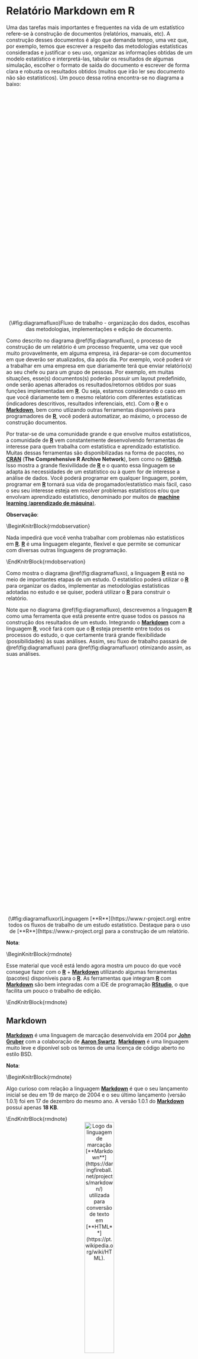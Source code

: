 # Relatório Markdown em R

Uma das tarefas mais importantes e frequentes na vida de um estatístico refere-se à construção de documentos (relatórios, manuais, etc). A construção desses documentos é algo que demanda tempo, uma vez que, por exemplo, temos que escrever a respeito das metodologias estatísticas consideradas e justificar o seu uso, organizar as informações obtidas de um modelo estatístico e interpretá-las, tabular os resultados de algumas simulação, escolher o formato de saída do documento e escrever de forma clara e robusta os resultados obtidos (muitos que irão ler seu documento não são estatísticos). Um pouco dessa rotina encontra-se no diagrama a baixo:

<div class="figure" style="text-align: center">
<!--html_preserve--><div id="htmlwidget-756a21c1a49175804cca" style="width:700px;height:600px;" class="DiagrammeR html-widget"></div>
<script type="application/json" data-for="htmlwidget-756a21c1a49175804cca">{"x":{"diagram":"\ngraph TD\n\nA((fa:fa-database DADOS))-->B((R))\nB-->C(ORGANIZAÇÃO DOS DADOS)\nD(ESCOLHA DAS METODOLOGIAS)\nC-->|Implementar|E((R))\nD-->|Implementar|E\nE-->F(ORGANIZAÇÃO DOS RESULTADOS)\nF-->|Frequente|G((Documento))\n\nstyle A fill:#ffe5cc\nstyle B fill:#ffe5cc\nstyle C fill:#ffe5cc\nstyle D fill:#ffe5cc\nstyle E fill:#ffe5cc\nstyle F fill:#ffe5cc\nstyle G fill:#ffe5cc\n"},"evals":[],"jsHooks":[]}</script><!--/html_preserve-->
<p class="caption">(\#fig:diagramafluxo)Fluxo de trabalho - organização dos dados, escolhas das metodologias, implementações e edição de documento.</p>
</div>
 
Como descrito no diagrama \@ref(fig:diagramafluxo), o processo de construção de um relatório é um processo frequente, uma vez que você muito provavelmente, em alguma empresa, irá deparar-se com documentos em que deverão ser atualizados, dia após dia. Por exemplo, você poderá vir a trabalhar em uma empresa em que diariamente terá que enviar relatório(s) ao seu chefe ou para um grupo de pessoas. Por exemplo, em muitas situações, esse(s) documentos(s) poderão possuir um layout predefinido, onde serão apenas alterados os resultados/retornos obtidos por suas funções implementadas em [**R**](https://www.r-project.org). Ou seja, estamos considerando o caso em que você diariamente tem o mesmo relatório com diferentes estatísticas (indicadores descritivos, resultados inferenciais, etc). Com o [**R**](https://www.r-project.org) e o [**Markdown**](https://daringfireball.net/projects/markdown/), bem como utlizando outras ferramentas disponíveis para programadores de [**R**](https://www.r-project.org), você poderá automatizar, ao máximo, o processo de construção documentos. 

Por tratar-se de uma comunidade grande e que envolve muitos estatísticos, a comunidade de [**R**](https://www.r-project.org) vem constantemente desenvolvendo ferramentas de interesse para quem trabalha com estatística e aprendizado estatístico. Muitas dessas ferramentas são disponibilizadas na forma de pacotes, no [**CRAN**](https://cran.r-project.org/web/packages/index.html) (**The Comprehensive R Archive Network**), bem como no [**GitHub**](https://github.com/). Isso mostra a grande flexivilidade de [**R**](https://www.r-project.org) e o quanto essa linguagem se adapta às necessidades de um estatístico ou à quem for de interesse a análise de dados. Você poderá programar em qualquer linguagem, porém, programar em [**R**](https://www.r-project.org) tornará sua vida de progamador/estatístico mais fácil, caso o seu seu interesse esteja em resolver problemas estatísticos e/ou que envolvam aprendizado estatístico, denominado por muitos de [**machine learning** (**aprendizado de máquina**)](https://pt.wikipedia.org/wiki/Aprendizado_de_m%C3%A1quina).

**Observação**:

\BeginKnitrBlock{rmdobservation}<div class="rmdobservation"><div class=text-justify>
Nada impedirá que você venha trabalhar com problemas não estatísticos em [**R**](https://www.r-project.org). [**R**](https://www.r-project.org) é uma linguagem elegante, flexível e que permite se comunicar com diversas outras linguagens de programação.
</div></div>\EndKnitrBlock{rmdobservation}

Como mostra o diagrama \@ref(fig:diagramafluxo), a linguagem [**R**](https://www.r-project.org) está no meio de importantes etapas de um estudo. O estatístico poderá utilizar o [**R**](https://www.r-project.org) para organizar os dados, implementar as metodologias estatísticas adotadas no estudo e se quiser, poderá utilizar o [**R**](https://www.r-project.org) para construir o relatório. 


Note que no diagrama \@ref(fig:diagramafluxo), descrevemos a linguagem [**R**](https://www.r-project.org) como uma ferramenta que está presente entre quase todos os passos na construção dos resultados de um estudo. Integrando o [**Markdown**](https://daringfireball.net/projects/markdown/) com a linguagem [**R**](https://www.r-project.org), você fará com que o [**R**](https://www.r-project.org) esteja presente entre todos os processos do estudo, o que certamente trará grande flexibilidade (possibilidades) às suas análises. Assim, seu fluxo de trabalho passará de \@ref(fig:diagramafluxo) para \@ref(fig:diagramafluxor) otimizando assim, as suas análises.

<div class="figure" style="text-align: center">
<!--html_preserve--><div id="htmlwidget-c9acc84e018dda340763" style="width:780px;height:670px;" class="DiagrammeR html-widget"></div>
<script type="application/json" data-for="htmlwidget-c9acc84e018dda340763">{"x":{"diagram":"\ngraph TD\n\nA((fa:fa-database DADOS))-->B((R))\nB-->C(ORGANIZAÇÃO DOS DADOS)\nD(ESCOLHA DAS METODOLOGIAS)\nC-->|Implementar|E((R))\nD-->|Implementar|E\nE-->F(ORGANIZAÇÃO DOS RESULTADOS)\nF-->G((R))\nG-->|R com Markdown|H((Documento))\n\nstyle A fill:#ffe5cc\nstyle B fill:#ffe5cc\nstyle C fill:#ffe5cc\nstyle D fill:#ffe5cc\nstyle E fill:#ffe5cc\nstyle F fill:#ffe5cc\nstyle G fill:#ff8900\nstyle H fill:#ffe5cc\n"},"evals":[],"jsHooks":[]}</script><!--/html_preserve-->
<p class="caption">(\#fig:diagramafluxor)Linguagem [**R**](https://www.r-project.org) entre todos os fluxos de trabalho de um estudo estatístico. Destaque para o uso de [**R**](https://www.r-project.org) para a construção de um relatório.</p>
</div>

**Nota**:

\BeginKnitrBlock{rmdnote}<div class="rmdnote"><div class=text-justify>
Esse material que você está lendo agora mostra um pouco do que você consegue fazer com o [**R**](https://www.r-project.org) + [**Markdown**](https://daringfireball.net/projects/markdown/) utilizando algumas ferramentas (pacotes) disponíveis para o [**R**](https://www.r-project.org). As ferramentas que integram [**R**](https://www.r-project.org) com [**Markdown**](https://daringfireball.net/projects/markdown/) são bem integradas com a IDE de programação [**RStudio**](https://www.rstudio.com/), o que facilita um pouco o trabalho de edição.
</div></div>\EndKnitrBlock{rmdnote}

## Markdown

[**Markdown**](https://daringfireball.net/projects/markdown/) é uma linguagem de marcação desenvolvida em 2004 por [**John Gruber**](https://en.wikipedia.org/wiki/John_Gruber) com a colaboração de [**Aaron Swartz**](https://en.wikipedia.org/wiki/Aaron_Swartz). [**Markdown**](https://daringfireball.net/projects/markdown/) é uma linguagem muito leve e diponível sob os termos de uma licença de código aberto no estilo BSD.

**Nota**:

\BeginKnitrBlock{rmdnote}<div class="rmdnote"><div class=text-justify>
Algo curioso com relação a linguagem [**Markdown**](https://daringfireball.net/projects/markdown/) é que o seu lançamento inicial se deu em 19 de março de 2004 e o seu último lançamento (versão 1.0.1) foi em 17 de dezembro do mesmo ano. A versão 1.0.1 do [**Markdown**](https://daringfireball.net/projects/markdown/) possui apenas **18 KB**.
</div></div>\EndKnitrBlock{rmdnote}

</br>

<div class="figure" style="text-align: center">
<img src="images/logo_markdown.png" alt="Logo da linguagem de marcação [**Markdown**](https://daringfireball.net/projects/markdown/) utilizada para conversão de texto em [**HTML**](https://pt.wikipedia.org/wiki/HTML)." width="40%" />
<p class="caption">(\#fig:logomarkdown)Logo da linguagem de marcação [**Markdown**](https://daringfireball.net/projects/markdown/) utilizada para conversão de texto em [**HTML**](https://pt.wikipedia.org/wiki/HTML).</p>
</div>

</br>


**Importante**:

\BeginKnitrBlock{rmdimportant}<div class="rmdimportant"><div class=text-justify>
Arquivos em [**Markdown**](https://daringfireball.net/projects/markdown/) devem possuir a extensão **.md**.
</div></div>\EndKnitrBlock{rmdimportant}

</br>

A linguagem [**Markdown**](https://daringfireball.net/projects/markdown/) faz com que a tarefa de construir páginas em [**HTML**](https://pt.wikipedia.org/wiki/HTML) seja algo bem mais fácil e prazeroso. Sinceramente, você não estaria lendo esse material se eu tivesse que escrever todo esse conteúdo diretamente em [**HTML**](https://pt.wikipedia.org/wiki/HTML). Para entender um pouco do que estou falando, logo abaixo você encontrará dois exemplos do mesmo texto escrito utilizando as linguagens de marcação [**Markdown**](https://daringfireball.net/projects/markdown/) e [**HTML**](https://pt.wikipedia.org/wiki/HTML), respectivamente. Ambos nos levarão ao mesmo resultado de uma página em [**HTML**](https://pt.wikipedia.org/wiki/HTML). Note como é mais claro e limpo o código em [**Markdown**](https://daringfireball.net/projects/markdown/) em comparação ao código em [**HTML**](https://pt.wikipedia.org/wiki/HTML).

</br>

**Texto escrito utilizando Markdown**:

```markdown
# Seção

Escrevendo alguma coisa nessa minha seção.

## Subseção

Escrevendo alguma coisa nessa minha subseção.

Outra linha.

Colocando texto em itálico _texto em itálico_ ou *texto em itálico*, em negrito 
**texto em negrito** e destacando um código `f <- function() ...`.

Criando uma linha horizontal:

---

Listando itens:

  * R é Open Source
  * R é uma ótima linguagem de progrmação
  * Estatísticos em todo o mundo usam R
  * R é utilizado por grandes empresas para análise de dados e em aprendizagem de máquina.

---

Enumerando itens:

  1. R Agro
  2. R é Tec
  3. R é Pop
  4. R é Tudo

---

Um bom curso de estatística computacional utilizando R poderá ser encontrado em [**Estatística Computacional**](https://prdm0.github.io/aulas_computacional).

![Logo da linguagem de programação R.](https://www.r-project.org/logo/Rlogo.png "icon")

Lembre-se:

> Batatinha quando nasce, esparrama pelo chão. 
> Se você não aprender em R irá sofrer de montão.

> --- Autor desconhecido, 2019.

<strong>Se eu desejar, poderei utilizar código HTML</strong>.
```

**Texto escrito utilizando HTML**:

```html
<h1>Seção</h1>

<p>Escrevendo alguma coisa nessa minha seção.</p>

<h2>Subseção</h2>

<p>Escrevendo alguma coisa nessa minha subseção.</p>

<p>Outra linha.</p>

<p>Colocando texto em itálico <em>texto em itálico</em> ou <em>texto em itálico</em>, em negrito 
<strong>texto em negrito</strong> e destacando um código <code>f &lt;- function() ...</code>.</p>

<p>Criando uma linha horizontal:</p>

<hr />

<p>Listando itens:</p>

<ul>
<li>R é Open Source</li>
<li>R é uma ótima linguagem de progrmação</li>
<li>Estatísticos em todo o mundo usam R</li>
<li>R é utilizado por grandes empresas para análise de dados e em aprendizagem de máquina.</li>
</ul>

<hr />

<p>Enumerando itens:</p>

<ol>
<li>R Agro</li>
<li>R é Tec</li>
<li>R é Pop</li>
<li>R é Tudo</li>
</ol>

<hr />

<p>Um bom curso de estatística computacional utilizando R poderá ser encontrado em <a href="https://prdm0.github.io/aulas_computacional"><strong>Estatística Computacional</strong></a>.</p>

<p><img src="https://www.r-project.org/logo/Rlogo.png" alt="Logo da linguagem de programação R." title="icon" /></p>

<p>Lembre-se:</p>

<blockquote>
  <p>Batatinha quando nasce, esparrama pelo chão. 
Se você não aprender em R irá sofrer de montão.</p>

<p>--- Autor desconhecido, 2019.</p>
</blockquote>

<p><strong>Se eu desejar, poderei utilizar código HTML</strong>.</p>
```

**Nota**:

\BeginKnitrBlock{rmdnote}<div class="rmdnote"><div class=text-justify>
Os códigos apresentados acima, utilizando as linguagens de marcação [**Markdown**](https://daringfireball.net/projects/markdown/) e [**HTML**](https://pt.wikipedia.org/wiki/HTML), irão nos levar aos mesmos resultados. Para observar o resultado, clique [**aqui**](files/example_html.html).

É claro que o [**HTML**](https://pt.wikipedia.org/wiki/HTML) produzido ainda é bem simples e "rústico", lembrando um pouco das páginas do início da popularização da internet. Mas calma, utilizando as ferramentas corretas e que estão disponíveis em [**R**](https://www.r-project.org), poderemos produzir texto como esse que você está lendo agora.

A boa notícia é que você não precisará alterar em nada o código escrito em [**Markdown**](https://daringfireball.net/projects/markdown/) para obtenção de uma saída mais agradável. Você apenas precisará associá-lo à ferramenta correta dispiníveis em [**R**](https://www.r-project.org). 
</div></div>\EndKnitrBlock{rmdnote}

Antes de conversarmos a respeito das ferramentas disponíveis, em [**R**](https://www.r-project.org), para a construção de saídas em HTML mais atraentes, precisaremos entender melhor a sintaxe do [**Markdown**](https://daringfireball.net/projects/markdown/). A seção que segue é dedicada ao entendimento da sintaxe do [**Markdown**](https://daringfireball.net/projects/markdown/).

### Sintaxe

Entender a sintaxe de Markdown é algo interessante por alguns motivos. Elencarei três deles abaixo:

1. A sintaxe de [**Markdown**](https://daringfireball.net/projects/markdown/) é fácil e não requer uma grande curva de aprendizado;
  
2. Seus documentos podem ser facilmente compartilhados dentro de uma empresa ou grupo de pessoas. Seu relatório em HTML poderá estar hospedado utilizando algum serviço e as pessoas poderão acessar o conteúdo clicando em um link. Por exemplo, não haverá a necessidade de compartilhar arquivos por e-mail ou em dispositivos de armazenamento. Você não precisará levar esse arquivo com você, caso tenha acesso à internet;
  
3. [**Markdown**](https://daringfireball.net/projects/markdown/) poderá ser utilizado em vários lugares, e não apenas em conjunto com o [**R**](https://www.r-project.org). Por exemplo, você poderá utilizar o [**Markdown**](https://daringfireball.net/projects/markdown/) no GitHub ou no [**Stack Overflow**](https://stackoverflow.com), site este de perguntas e respostas que é muito útil no aprendizado de programação. Por sinal, aconselho que você crie uma conta e venha utilizado o [**Stack Overflow**](https://stackoverflow.com) para fazer peguntas de programação em [**R**](https://www.r-project.org). Há uma comunidade grande de programadores de [**R**](https://www.r-project.org) no [**Stack Overflow**](https://stackoverflow.com). 

    No [**Stack Overflow**](https://stackoverflow.com) você não poderá fazer perguntas genéricas. Se você tiver com problemas em algum código, construa um exemplo do código resumido e explique detalhadamente o seu problema e o que deseja obter. Assim, você terá grandes chances de sua pergunta ser respondida de forma eficiente, cordial e sem correr o risco de ter a sua pergunta apagada por algum moderador.
      
    **Nota**:

    \BeginKnitrBlock{rmdnote}<div class="rmdnote"><div class=text-justify>
    Por falar em [**Stack Overflow**](https://stackoverflow.com), a equipe do [**Stack Overflow**](https://stackoverflow.com) utiliza o [**R**](https://www.r-project.org) e o [**RStudio**](https://www.rstudio.com/) em suas análises. Veja um depoimento     [**aqui**](https://www.rstudio.com/about/customer-spotlight/increasing-the-impact-of-data-at-stack-overflow/).
    </div></div>\EndKnitrBlock{rmdnote}

Utilizar o [**Markdown**](https://daringfireball.net/projects/markdown/) com o [**R**](https://www.r-project.org) dentro do [**RStudio**](https://www.rstudio.com/) é algo interessante e fácil. Porém, para aprender a sintaxe, consideraremos essa [**ferramenta**](https://daringfireball.net/projects/markdown/dingus). Por ela, você poderá testar rapidamente o que o que irá aprender.

#### Parágrafo, cabeçalho e bloco de códigos 

Um parágrafo em Markdown é constrído por uma ou mais linhas de textos separadas por uma ou mais linhas em branco.

</br>

**Escrevendo três parágrafos em Markdown**:


```markdown
Aqui estou criando meu primeiro parágrafo em Markdown. Espero que eu
possa aprender o markdown e assim venha obter sucesso na minha
carreira como estatístico. Darei um espaço abaixo:

Aqui é o meu segundo parágrafo. Só passando para lembrar que R
é uma ótima linguagem de programação. Abaixo colocarei 2 espaços:
  
  
"Qualquer um pode, com algum estudo, escrever códigos que o
computador enteda. Bons programadores esvrevem códigos que
os humanos  entendam." - Alguém, 5 mil anos a.C.
```

> --- Teste [**Aqui**](https://daringfireball.net/projects/markdown/dingus) ou salve o código em um arquivo com extensão **.md** e, no RStudio, faça **Ctrl + Shift + K**.

</br>

**Acrescendando um cabeçalho**:

Você poderá utilizar uma sequencia do caracter `=` para iniciar uma seção. Analogamente, utilizando o caracter `-` você poderá criar uma subseção. 


```markdown
Um texto com parágrafos soltos
==============================

Aqui estou criando meu primeiro parágrafo em Markdown. Espero que eu
possa aprender o markdown e assim venha obter sucesso na minha
carreira como estatístico. Darei um espaço abaixo:

Aqui é o meu segundo parágrafo. Só passando para lembrar que R
é uma ótima linguagem de programação. Abaixo colocarei 2 espaços:
  

Um programador que não organiza o seu código deveria morrer mais cedo
---------------------------------------------------------------------
  
"Qualquer um pode, com algum estudo, escrever códigos que o
computador enteda. Bons programadores esvrevem códigos que
os humanos  entendam." - Alguém, 5 mil anos a.C.
```

> --- Teste [**Aqui**](https://daringfireball.net/projects/markdown/dingus) ou salve o código em um arquivo com extensão **.md** e, no RStudio, faça **Ctrl + Shift + K**.

**Importante**: 

\BeginKnitrBlock{rmdimportant}<div class="rmdimportant"><div class=text-justify>
É importante dizer que esse comportamento poderá veriar de uma ferramenta que suporta a sintaxe de [**Markdown**](https://daringfireball.net/projects/markdown/) para outra. Com o uso frequente de alguma dessas ferramentas, você irá familiarizar-se com algumas possíveis divergências.
</div></div>\EndKnitrBlock{rmdimportant}

</br>

#### Seções/subseções aninhadas

Podemos utilizar sequências do caracter `#` para criar seções aninhadas. O código acima poderia ser alterador por:


```markdown
# Um texto com parágrafos soltos

Aqui estou criando meu primeiro parágrafo em Markdown. Espero que eu
possa aprender o markdown e assim venha obter sucesso na minha
carreira como estatístico. Darei um espaço abaixo:

Aqui é o meu segundo parágrafo. Só passando para lembrar que R
é uma ótima linguagem de programação. Abaixo colocarei 2 espaços:
  

## Um programador que não organiza o seu código deveria morrer mais cedo

"Qualquer um pode, com algum estudo, escrever códigos que o
computador enteda. Bons programadores esvrevem códigos que
os humanos  entendam." - Alguém, 5 mil anos a.C.
```

> --- Teste [**Aqui**](https://daringfireball.net/projects/markdown/dingus) ou salve o código em um arquivo com extensão **.md** e, no RStudio, faça **Ctrl + Shift + K**.

De uma forma geral, tem-se:


```markdown
# Seção
## Subseção
### Subsubseção
#### Subsubsubseção
...
```

> --- Teste [**Aqui**](https://daringfireball.net/projects/markdown/dingus) ou salve o código em um arquivo com extensão **.md** e, no RStudio, faça **Ctrl + Shift + K**.

</br>

#### Bloco de Frases

É possível criar, por meio do caracter `>` frases em bloco. Por exemplo, com a ferramenta que utilizo para a construção desse material, temos abaixo três frases utilizando três níveis de blocos.

> Primeiro nível de bloco.

> > Segundo nível de bloco.

> > > Terceiro nível de bloco.


```markdown
> Primeiro nível de bloco.

> > Segundo nível de bloco.

> > > Terceiro nível de bloco.
```

> --- Teste [**Aqui**](https://daringfireball.net/projects/markdown/dingus) ou salve o código em um arquivo com extensão **.md** e, no RStudio, faça **Ctrl + Shift + K**. 

</br>

#### Dando ênfase

É possível que venhamos dar ênfase à um trecho de um texto. Isso é feito utilizando `*` (asterisco), `_` (subilinhado/underscore), `**` (duplo asterisco) ou `__` (duplo subilinhado/underscore). Essas combinações de caracteres devem envolver o texto a ser destacado e fazem:

1. `*` (asterisco): Deixa o texto envolvido em *itálico*. Isso é feito fazendo
    
    ```markdown
    *texto em itálico*
    ```
> --- Teste [**Aqui**](https://daringfireball.net/projects/markdown/dingus) ou salve o código em um arquivo com extensão **.md** e, no RStudio, faça **Ctrl + Shift + K**.

2. `_` (sublinhado/underscore): Faz o mesmo que `*`, isto é, deixa o texto envolvido em _itálico_.
    
    ```markdown
    _texto em itálico_
    ```
> --- Teste [**Aqui**](https://daringfireball.net/projects/markdown/dingus) ou salve o código em um arquivo com extensão **.md** e, no RStudio, faça **Ctrl + Shift + K**.

3. `**` (duplo asterisco): Deixa o texto envolvido em **negrito**.
    
    ```markdown
    **texto em negrito**
    ```
> --- Teste [**Aqui**](https://daringfireball.net/projects/markdown/dingus) ou salve o código em um arquivo com extensão **.md** e, no RStudio, faça **Ctrl + Shift + K**.

4. `__`(dublo subilinhado/underscore): Faz o mesmo que envolver o texto por `**`, isto é, deixa o texto envolvido em __negrito__.
    
    ```markdown
    __texto em negrito__
    ```
> --- Teste [**Aqui**](https://daringfireball.net/projects/markdown/dingus) ou salve o código em um arquivo com extensão **.md** e, no RStudio, faça **Ctrl + Shift + K**.
    
    O código abaixo faz uso do que aprendemos até aqui: 
    
    ```markdown
    # Um texto com parágrafos soltos
    
    Aqui estou criando meu primeiro parágrafo em **Markdown**. Espero que eu
    possa aprender o markdown e assim venha obter sucesso na minha
    carreira como estatístico. Darei um espaço abaixo:
    
    _Aqui é o meu segundo parágrafo_. Só passando para lembrar que R
    é uma ótima linguagem de programação. __Abaixo colocarei 2 espaços__:
      
    
    ## Um programador que não organiza o seu código deveria morrer mais cedo
    
    *"Qualquer um pode, com algum estudo, escrever códigos que o
    computador enteda. Bons programadores esvrevem códigos que
    os humanos  entendam."* - **Alguém**, _5 mil anos a.C_.
    ```
    > --- Teste [**Aqui**](https://daringfireball.net/projects/markdown/dingus) ou salve o código em um arquivo com extensão **.md** e, no RStudio, faça **Ctrl + Shift + K**.

</br>
   
#### Listando Itens

Em seu texto, é possível que tenha o intenresse de listar itens de forma não ordenada. Isso é possível utilizando os caracteres `*`, `+` ou `-`. Considere o exemplo:


```markdown
   * Meu primeiro item;
   * Meu segundo item;
   * Meu terceiro item.
        
   ou
        
   + Meu primeiro item;
   + Meu segundo item;
   + Meu terceiro item.
        
   ou ainda
        
   - Meu primeiro item;
   - Meu segundo item;
   - Meu teceiro item.
```

**Nota**:

\BeginKnitrBlock{rmdnote}<div class="rmdnote"><div class=text-justify>
Você poderá intercambiar os caracteres `*`, `+` e `-`. Ou seja, você poderá fazer:
  </div>\EndKnitrBlock{rmdnote}

```markdown
* Meu primeiro item;
+ Meu segundo item;
- Meu terceiro item.
```
> --- Teste [**Aqui**](https://daringfireball.net/projects/markdown/dingus) ou salve o código em um arquivo com extensão **.md** e, no RStudio, faça **Ctrl + Shift + K**..
</div>

</br>

#### Enumerando Itens

As vezes necessitamos de itens dispostos segundo uma ordem. Você poderá ordenar os itens utilizando um número seguido de um ponto. Considere o exemplo abaixo:


```markdown
1. Meu primeiro item enumerado;
2. Meu segundo item enumerado;
3. Meu terceiro item enumerado.
```
> --- Teste [**Aqui**](https://daringfireball.net/projects/markdown/dingus) ou salve o código em um arquivo com extensão **.md** e, no RStudio, faça **Ctrl + Shift + K**.

**Nota**:

\BeginKnitrBlock{rmdnote}<div class="rmdnote"><div class=text-justify>
Os itens enumerados ou não enumerados podem ser formados por parágrafos. Você deverá colocar 4 (quatro) espaços para iniciar um parágrafo de um respectivo item. Considere o código abaixo:
  
</br>
  </div>\EndKnitrBlock{rmdnote}

```markdown
1.    Aqui é o meu primeiro item.
     
      Aqui é um novo parágrafo do meu primeiro item.

2.    Aqui é o meu segundo item.
     
      Aqui é um novo parágrafo do meu segundo item.

3.    Aqui é o meu terceiro item.
     
      Aqui é um novo parágrafo do meu terceiro item.
```

Essa mesma regra vale para os itens não enumerados. Considere o código abaixo:


```markdown
*     Aqui é o meu primeiro item.
     
      Aqui é um novo parágrafo do meu primeiro item.

*     Aqui é o meu segundo item.
     
      Aqui é um novo parágrafo do meu segundo item.

*     Aqui é o meu terceiro item.
     
      Aqui é um novo parágrafo do meu terceiro item.
```
> --- Teste [**Aqui**](https://daringfireball.net/projects/markdown/dingus) ou salve o código em um arquivo com extensão **.md** e, no RStudio, faça **Ctrl + Shift + K**.
</div>

</br>

#### Criando Links

</br>

A linguagem de marcação Markdown te permite inserir links no meio do seu texto. Markdown suporta dois estilos de inserção de links. São eles:

  1. **Link não resumido**: As vezes temos o interesse de deixar claro, em nosso texto, qual o endereço completo de um e-mail ou site. Por exemplo, considere o texto do exemplo abaixo:

     **Exemplo 1**: Se você precisar, acesse o <http://www.de.ufpb.br/> do Departamento de Estatística da UFPB. Também, em caso de necessidade, você poderá mandar um e-mail para mim. Meu e-mail é <pedro.rafael.marinho@gmail.com>.

     A forma geral para a construção de links não resumido é `<link>`. Para obtermos o retorno acima, devemos fazer:

     
     ```markdown
         Se você precisar, acesse o <http://www.de.ufpb.br/> do Departamento de Estatística da UFPB. Também, em caso de necessidade, você poderá mandar um e-mail para mim. Meu e-mail é <pedro.rafael.marinho@gmail.com>.
     ```

  2.  **Link resumido**: Trata-se do link que é substituido por um texto sugestivo ao seu conteúdo. Trata-se de uma forma de se construir um link sem a necessidade expor todo o caminho/endereço (froma resumida). Por exemplo, considere o texto do exemplo abaixo:

      **Exemplo 2**: Se você precisar, acesse o [**site**](http://www.de.ufpb.br/) do Departamento de Estatística da UFPB. Também, em caso de necessidade, você poerá mandar um [**e-mail**](mailto:pedro.rafael.marinho@gmail.com) para mim.

      A forma geral para construção de links resumido (sugestivos) é `[testo do link](link)`. Por exemplo, o exemplo cima poderá ser obtido pelo código abaixo:

      
      ```markdown
          Se você precisar, acesse o [**site**](http://www.de.ufpb.br/) do Departamento de Estatística da UFPB. Também, em caso de necessidade, você poerá mandar um [**e-mail**](mailto:pedro.rafael.marinho@gmail.com) para mim.
      ```

> --- Teste [**Aqui**](https://daringfireball.net/projects/markdown/dingus) ou salve o código em um arquivo com extensão **.md** e, no RStudio, faça **Ctrl + Shift + K**.

</br>

**Nota**:

\BeginKnitrBlock{rmdnote}<div class="rmdnote"><div class=text-justify>
Em se tratando de link resumido, para linkar corretamente um e-mail com o programa de envio e recebimento padrão instalado no computador, você deverá utilizar a expressão `mailto:` antes da definição do e-mail ao qual deseja linkar com o programa. Por exemplo:
</div>\EndKnitrBlock{rmdnote}

```markdown
[e-mail](mailto:pedro.rafael.marinho@gmail.com)
```
</div>

</br>

Se você desejar, você poderá ter uma lista enumerada de links ao final do arquivo e invoca-los, por sua numeração, no corpo do seu texto. Considere o texto do exemplo que segue:

**Exemplo**: "**Adoro programar** utilizando a linguagem [**R**](https://www.r-project.org). Para uma melhor experiência, considere programar utilizando a IDE [RStudio](https://www.rstudio.com/products/RStudio/). Programar em [R](https://www.r-project.org) com o [**RStudio**](https://www.rstudio.com/products/RStudio/) torna a tarefa de programar ainda mais agradável. Mais agradável ainda é saber que a linguagem [R](https://www.r-project.org) possui um grande número de [*pacotes*](https://cloud.r-project.org/web/packages/available_packages_by_date.html) para trabalhar com estatística."

Um solução, com o que já aprendemos de Markdown, para esse exemplo acima, poderia ser:

**Solução 1**:


```markdown
"**Adoro programar** utilizando a linguagem [**R**](https://www.r-project.org).
Para uma melhor experiência, considere programar utilizando a IDE
[RStudio](https://www.rstudio.com/products/RStudio/). Programar em [R](https://www.r-project.org) com o [**RStudio**](https://www.rstudio.com/products/RStudio/)
torna a tarefa de programar ainda mais agradável. Mais agradável
ainda é saber que a linguagem [R](https://www.r-project.org) possui
um grande número de [*pacotes*](https://cloud.r-project.org/web/packages/available_packages_by_date.html) para trabalhar com estatística."
```

> --- Teste [**Aqui**](https://daringfireball.net/projects/markdown/dingus) ou salve o código em um arquivo com extensão **.md** e, no RStudio, faça **Ctrl + Shift + K**.

**Solução 2**


```markdown
"**Adoro programar** utilizando a linguagem [**R**][1].
Para uma melhor experiência, considere programar utilizando a IDE
[RStudio][2]. Programar em [R][1] com o [**RStudio**][2]
torna a tarefa de programar ainda mais agradável. Mais agradável
ainda é saber que a linguagem [R][1] possui
um grande número de [*pacotes*][3] para trabalhar com estatística."

[1]: https://www.r-project.org                                                "R"
[2]: https://www.rstudio.com/products/RStudio/                                "RStudio"
[3]: https://cloud.r-project.org/web/packages/available_packages_by_date.html "packages"
```
</br>

> --- Teste [**Aqui**](https://daringfireball.net/projects/markdown/dingus) ou salve o código em um arquivo com extensão **.md** e, no RStudio, faça **Ctrl + Shift + K**.

</br>

**Nota**:

\BeginKnitrBlock{rmdnote}<div class="rmdnote"><div class=text-justify>
Note que o exemplo acima poderá ser útil em situações que que repetimos linkamos uma palavra ao longo de todo o texto. Nesses casos, a linkagem considerando a numeração dos links poderá ser menos cansativa.
</div></div>\EndKnitrBlock{rmdnote}

#### Inserindo figuras no texto

Se você trabalha com estatística muito provavelmente sente corriqueiramente a necessidade de introduzir, em um texto, gráfico(s) e imagen(s) que explica(m) um resultado obtido ou que nos auxilia(m) à etender um detarminado problema. A sintaxe de inserção de figuras é muito semelhante à sintaxe de inserção de [links][Criando Links].

**Exemplo**: Suponha que desejamos inserir o logo da linguagem de programação [**R**](https://www.r-project.org), na forma abaixo:

</br>


<center>
![](https://www.r-project.org/logo/Rlogo.png){eight="100px" width="100px"} </br>
Figura: Logo da linguagem de programação **R** obtido em [**aqui**](https://www.r-project.org/logo/Rlogo.png).
</center>

</br>

A Figura acima poderá ser inserida na forma que segue:


```markdown
<center>
![](https://www.r-project.org/logo/Rlogo.png){height="100px" width="100px"} </br>
Figura: Logo da linguagem de programação **R** obtido em [**aqui**](https://www.r-project.org/logo/Rlogo.png).
</center>
```

</br>

**Observação**:

\BeginKnitrBlock{rmdobservation}<div class="rmdobservation"><div class=text-justify>
Poderá ser que a depender de onde você esteja testando esse código, a expressão `{height="100px" width="100px"}` não venha funcionar. Além disso, não se preocupe com o alinhamento da imagem nem com outros pormenores. Com pouco esforço e utilizando as ferramentas necessárias de R, tudo se ajustará. O objetivo aqui é apenas expor o básico da sintaxe de Markdown.

Você poderá achar estranho algumas sintaxes acima. Abaixo esclareço todas elas:

  * `<center>` ... `</center>`: Essas expressões faz com que tudo o que está envolvido entre elas sejam centralizados na página em HTML que será gerada. Essas expressões também poderá ser útil para centralizar textos.

  > **Exemplo**: Reproduza o exemplo que segue:
</div>\EndKnitrBlock{rmdobservation}
  > > 
  > > ```markdown
  > >    <center>
  > >    Envolver algum texto entre `<center>`e
  > >    </center>
  > > 
  > >    <center>
  > >    fará com que tudo que esteja envolvido seja centralizado.
  > >    </center>
  > > ```

  * `</br>`: Trata-se de um expressão de HTML responsável por pular uma linha. Essa expressão poderá ser utilizada em qualquer lugar do seu código escrito em Markdown.


  * `{height="100px" width="100px"}`: Essa expressão é utilizada para definirmos as dimensões da imagens, a ser inserida, nesse caso em pixels, altura e largura, respectivamente.
</div>


#### Exercícios {-}

1. Construa um código em Markdown que retorne a saída abaixo:

    **R** é um ambiente de software livre para computação estatística e gráficos. Ele compila e é executado em uma ampla variedade de plataformas **UNIX**, **Windows** e **MacOS**. Para fazer o download do **R**, escolha o seu espelho **CRAN** (_Comprehensive R Archive Network_) preferido.

2. Modifique o código em Markdown utilizado no exercício anterior para que forneça:

    [**R**](https://www.r-project.org/) é um ambiente de software livre para computação estatística e gráficos. Ele compila e é executado em uma ampla variedade de plataformas **UNIX**, **Windows** e **MacOS**. Para fazer o download do [**R**](https://www.r-project.org/), escolha o seu espelho **CRAN** ([_**C**omprehensive **R** **A**rchive **N**etwork_](https://cloud.r-project.org/web/packages/available_packages_by_date.html)) preferido.

3. Construa o código em Markdown que forneça uma saída próxima a da imagem abaixo:

    ![](images/ex_markdown_01.png)

4. Forneça o código Markdown para a obtenção do resultado que segue:

    1. **Aqui é o item 1**:

       1. Subitem 1
       2. Subitem 2
       3. Subitem 3

    2. **Aqui é o item 2**:

       + Subitem 1
       + Subitem 2
       + Subitem 3

    3. **Aqui é o item 3**:

       1. Subitem 1
          + Subsubitem 1
          + Subsubitem 2
       2. Subitem 2
          1. Subsubitem 1
          2. Subsutitem 2

</br>

5. Forneça o código Markdown que retore o resultado que segue:

    1. **Aqui é o item 1**:

       1. Eu serei um programador de [**R**](https://www.r-project.org/). Eu prometo de sempre serei fiel, na                alegria e na tristeza, até que a morte           nos separe...

          Além dos votos acima, abaixo segue **dois** motivos para você apresender a programar em                            [**R**](https://www.r-project.org/):

          - Se você não programar, você não irá passar na disciplina. =(

            > ***Acho que o motivo acima é suficiente***.

          - R é uma linguagem legal.

       2. ***[**R**](https://www.r-project.org/) tem vários                                                                  [pacotes](https://cloud.r-project.org/web/packages/available_packages_by_date.html)***:


    2. > Mais algumas coisas **...** :

       > > Bla bla bla bla bla bla bla bla **...**

       + > > > Bla Bla
       + > > > > **...**

       Se tudo der errado, mande um email para **<jesus@aomeudeus.com>** com o título: "**Estou Chegando**".

6. Considere o a imagem desse [**link**](https://www.rstudio.com/wp-content/uploads/2018/10/RStudio-Logo-flat.svg). Crie um arquivo Markdown de modo a ser inserido a imagem com dimensões 50 por 50 pixels centralizada no HTML resultante após a compilação. O resultado que você deverá obter é o que segue:

<center>
![](https://www.rstudio.com/wp-content/uploads/2018/10/RStudio-Logo-flat.svg){eight="250px" width="250px"}</br>
**Figura**: Importando o logo do [**RStudio**](https://www.rstudio.com/) figura qualquer.
</center>

## R Markdown

Se você chegou à esse ponto da leitura, muito provavelmente deverá estar se perguntando sobre muitas coisas. Algumas dessas perguntas poderiam ser:

   1. Como referenciar um texto ou figura?
   2. E se eu quiser colocar figuras lado a lado?
   3. Como incorporar fórmulas matemáticas no corpo do texto?
   4. Como colocar referências no texto?
   5. É possível incorporar tabelas?
   <!-- 6. ~~Eu irei conseguir me formar? O que eu estou fazendo aqui?~~ -->

As respostas à estas perguntas não foram respondidas por serem bastante inconveniente ou mesmo impossível de respondê-las utilizando a linguagem [**Markdown**](https://daringfireball.net/projects/markdown/). A linguagem [**Markdown**](https://daringfireball.net/projects/markdown/) é bastante simples e útil para muitos casos. Aliás, na maior parte do tempo estamos utilizando a sintaxe de [**Markdown**](https://daringfireball.net/projects/markdown/), sendo que algumas vezes é que nós nos deparamos com com algumas dessas necessidades.

Visando atender à diversas exigências, entre elas as que estão enumeradas acima, houve a necessidade de se extender a sintaxe do [**Markdown**](https://daringfireball.net/projects/markdown/) em [**R**](https://www.r-project.org). Essas necessidades corriqueiras são atendidas pelo pacote [**rmarkdown**](https://cran.r-project.org/web/packages/rmarkdown/index.html) que disponibiliza ao usuário o [**R Markdown**](https://rmarkdown.rstudio.com/). O pacote [**rmarkdown**](https://cran.r-project.org/web/packages/rmarkdown/index.html) foi criado por [**Yihui Xie**](https://yihui.name/en/about/), PhD em estatística e que atualmente trabalha como engenheiro de software na [**RStudio, Inc**](https://www.rstudio.com/). Yihui Xie atualmente mantem diversos pacotes em R em seus [**repositórios**](https://github.com/yihui) no GitHub.

<div class="figure" style="text-align: center">
<img src="images/logo_rmarkdown.png" alt="Logo do pacote [**rmarkdown**](https://cran.r-project.org/web/packages/rmarkdown/index.html) - permite programadores [**R**](https://www.r-project.org) extender a sintaxe de marcação [**Markdown**](https://daringfireball.net/projects/markdown/) utilizando [**R Markdown**](https://rmarkdown.rstudio.com/)." width="25%" />
<p class="caption">(\#fig:unnamed-chunk-35)Logo do pacote [**rmarkdown**](https://cran.r-project.org/web/packages/rmarkdown/index.html) - permite programadores [**R**](https://www.r-project.org) extender a sintaxe de marcação [**Markdown**](https://daringfireball.net/projects/markdown/) utilizando [**R Markdown**](https://rmarkdown.rstudio.com/).</p>
</div>

Como dito anteriormente, para fazer uso de [**R Markdown**](https://rmarkdown.rstudio.com/) será necessário o uso do pacote [**rmarkdown**](https://cran.r-project.org/web/packages/rmarkdown/index.html). Esse pacote, por sua vez, trabalha sobre duas importantes ferramentas. São elas:

1. [**knitr**](https://yihui.name/knitr/): Um [**pacote**](https://cran.r-project.org/web/packages/knitr/index.html) também criado por Yihui Xie e que hoje possui diversos colaborados.  O pacote [**knitr**](https://yihui.name/knitr/) permite converter um texto escrito em R Markdown (arquivo com extensão **.Rmd**) para Markdown (arquivo com extensão **.md**). Em 2012, o pacote **knitr** já permitia com algumas linguagens de marcação, entre as mais importantes destacam-se a linguagem LaTeX e HTML. Apenas em 2015 é que foi introduzido o **R Markdown** (arquivos com extensão **.Rmd**), uma vez que o Markdown tinha se mostrado ser um formato de documento popular e bastante utilizado pela comunidade.

2. [**Pandoc**](https://pandoc.org/): Um "canivete suíço" escrito utilizando a linguagem de programação [**Haskell**](https://www.haskell.org/) e que permite converter textos escritos em uma linguagem de marcação para outra. Muito embora você não precisa utilizar diretamente os comandos do Pandoc quando fizer uso do pacote rmarkdown, você poderá instalar facilmente o Pandoc em seus sistema operacional e utilizar o Pandoc para converter arquivos **.tex** (TeX) em **.docx** (DOCX, formato relacionado com a ferramenta Microsoft Word), **.md** (Markdown) em **.pdf** (PDF), **.tex** (LaTeX) para **.md** (Markdown), entre diversas outras conversões. Maiores detalhes a repseito das possíveis conversões você encontrará [**aqui**](https://pandoc.org/demos.html).

**Nota**:

\BeginKnitrBlock{rmdnote}<div class="rmdnote"><div class=text-justify>
Com o **R Markdown** teremos a nossa disposição diversas ferramentas e ainda poderemos usufruir da simplicidade do **Markdown**.
</div></div>\EndKnitrBlock{rmdnote}

O funcionamento geral e interações entre o pacote **rmarkdown** com o pacote **knitr** e o **Pandoc** poderão ser resumidos com diagrama abaixo:

<div class="figure" style="text-align: center">
<!--html_preserve--><div id="htmlwidget-486c0b48a6a7b3e6a809" style="width:800px;height:400px;" class="DiagrammeR html-widget"></div>
<script type="application/json" data-for="htmlwidget-486c0b48a6a7b3e6a809">{"x":{"diagram":"\ngraph TD\n\nA((.Rmd))-->|knitr|B((.md))\nB-->|Pandoc|C((.html))\nB-->|Pandoc|D((.pdf))\nB-->|Pandoc|E((.epub))\nB-->|Pandoc|F((.odt))\nB-->|Pandoc|G((.docx))\nB-->|Pandoc|H((.tex))\nB-->|Pandoc|I((outros))\n\nstyle A fill:#ffe5cc\nstyle B fill:#ffe5cc\nstyle C fill:#ffe5cc\nstyle D fill:#ffe5cc\nstyle E fill:#ffe5cc\nstyle F fill:#ffe5cc\nstyle G fill:#ffe5cc\nstyle H fill:#ffe5cc\nstyle H fill:#ffe5cc\n"},"evals":[],"jsHooks":[]}</script><!--/html_preserve-->
<p class="caption">(\#fig:diagramaRmd)Funcionamento do pacote **rmarkdown** que permite trabalharmos com arquivos .Rmd e sua interação com o **knitr** e **Pandoc** na converção para formatos intermediários.</p>
</div>

Como podemos observar no diagrama \@ref(fig:diagramaRmd), o pacote **knitr** é responsável por converter o arquivo **.Rmd** que contém códigos em **R Markdown** para um arquivo **.md** que contém código em **Markdown** puro. Depois, o Pandoc irá agirar sobre o aquivo **.md** e irá converter para o formato desejado, em que por padrão, o formato é **.html**. A conversão para HTML é de longe a mais utilizada, uma vez que trata-se de um formato que facilita o compartilhamento do seu conteúdo, sendo possível, por exemplo, hospedar os HTMLs gerados em um servidor para o acesso de qualquer lugar, desde que se tenha um browser e uma conecção com uma rede de internet.

O pacote **knitr** também incorpora algumas funcionalidades quando estamos trabalhando com **R Markdown**, em que a mais importante delas é a possibilidade de incorporar e avaliar pedaços (**chuncks**) de códigos R dentro do documento, isto é, dentro do arquivo **.Rmd**. Essa é uma grande funcionalidade que nos permitirá fazer duas coisas importantes:

1. Utilizar funções de R para plotagem de gráficos;
2. Incorporar retornos de funções no interior do relatório;

**Nota**:

\BeginKnitrBlock{rmdnote}<div class="rmdnote"><div class=text-justify>
Acima listei apenas duas funcionalidades de julgo como mais importantes do pacote **knitr**, além, é claro, de converter arquivos **R Markdown** para arquivos em **Markdown** puro.

Uma outra funcionalidade do pacote **knitr** que vale a pena ser destacada aqui, é a possibilidade de utilizar uma de suas função para incorporá figuras previamente salvas (os formatos mais populares de imagens são suportados) e controrar seu tamanhol, título, alinhamento bem como outras características de interesse.
</div></div>\EndKnitrBlock{rmdnote}

**Importante**:

\BeginKnitrBlock{rmdimportant}<div class="rmdimportant"><div class=text-justify>
Tudo que você aprendeu a respeito de **Markdown** continuará valendo para arquivos **R Markdown** (arquivos com extensão **.Rmd**).
</div></div>\EndKnitrBlock{rmdimportant}

Antes de iniciarmos as próximas seções a respeito do **R Markdown**, certifique-se que você possue o **rmarkdown** e o **knitr** instalados. Muito provavelmente esses pacotes juntamente com o Pandoc já estarão instalados, caso você esteja utilizando o RStudio.

Em todos os exemplos que seguem nas seções que seguem, no **RStudio**, acesse as opções *File*, *New File* e *R Markdown*, respectivamente, para criar um novo arquivo **R Mardown** (arquivo com extensão **.Rmd**). Você também poderá utilizar as teclas de atalho **Ctrl + Shift + N** para criar um arquivo com extensão **.R** e no momento de salvar mude a extensão do arquivo para **.Rmd**.

**Nota**:

\BeginKnitrBlock{rmdnote}<div class="rmdnote"><div class=text-justify>
Você poderá compilar o código de **R Markdown** de três formas:

  1. Utilizando, no RStudio, a combinação das teclas de atalho **Ctrl + Shift + K**;
  2. Clicando no ícone do pacote **knitr**;
  3. Utilizando a função `rmarkdown::render(input = "arquivo.Rmd")`. Será criado no diretório de trabalho o arquivo       **arquivo.html**.
</div></div>\EndKnitrBlock{rmdnote}
